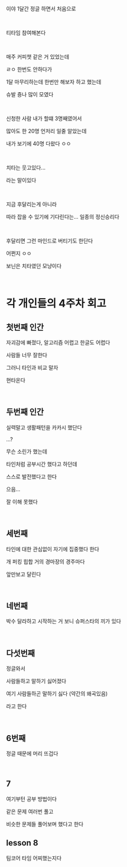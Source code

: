 이야 1달간 정글 하면서 처음으로 

<br>

티타임 참여해본다

<br>

매주 커피챗 같은 거 있었는데

ㄹㅇ 한번도 안하다가

1달 마무리하는데 한번만 해보자 하고 했는데

슈발 죵나 많이 모였다

<br>

신청한 사람 내가 할떄 3명째였어서

많아도 한 20명 언저리 일줄 알았는데

내가 보기에 40명 다왔다 ㅇㅇ

<br>

치타는 웃고있다...

라는 말이있다

<br>

지금 후달리는게 아니라 

따라 잡을 수 있기에 기다린다는... 일종의 정신승리다

<br>

후달리면 그런 마인드로 버티기도 한단다

어쩐지 ㅇㅇ

보닌은 치타였던 모냥이다

<br>

# 각 개인들의 4주차 회고

## 첫번째 인간

자괴감에 빠졌다, 알고리즘 어렵고 한글도 어렵다

사람들 너무 잘한다

그러니 타인과 비교 말자

현타온다

<br>

## 두번째 인간

실력말고 생활패턴을 카카시 했단다

...?

무슨 소린가 했는데

타인처럼 공부시간 했다고 하던데

스스로 발전했다고 한다

으음...

잘 이해 못했다

<br>

## 세번째

타인에 대한 관심없이 자기에 집중했다 한다

개 퍼킹 힙합 거의 경마장의 경주마다

앞만보고 달린다

<br>

## 네번째

박수 달라하고 시작하는 거 보니 슈퍼스타의 끼가 있다

<br>

## 다섯번째

정글와서

사람들하고 말하기 싫어졌다

여기 사람들하곤 말하기 싫다 (약간의 왜곡있음)

라고 한다

<br>

## 6번째

정글 때문에 머리 뜨겁다

<br>

## 7

여기부턴 공부 방법이다

같은 문제 여러번 풀고

비슷한 문제들 풀어보며 했다고 한다


## lesson 8

팀코어 타임 어찌했는지다

